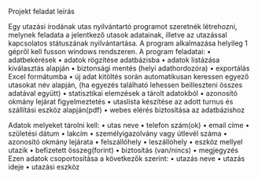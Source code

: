 Projekt feladat leírás

Egy utazási irodának utas nyilvántartó programot szeretnék létrehozni, melynek feladata a jelentkező
utasok adatainak, illetve az utazással kapcsolatos státuszának nyilvántartása.
A program alkalmazása helyileg 1 gépről kell fusson windows rendszeren.
A program feladatai:
• adatbekérések
• adatok rögzítése adatbázisba
• adatok listázása kiválasztás alapján
• biztonsági mentés (helyi adathordozóra)
• exportálás Excel formátumba
• új adat kitöltés során automatikusan keressen egyező utasokat név alapján, (ha egyezés
található lehessen beilleszteni összes adatával együtt)
• statisztikai elemzések a tárolt adatokból
• azonosító okmány lejárat figyelmeztetés
• utaslista készítése az adott turnus és szállítási eszköz alapján(pdf)
• webes elérés biztosítása az adatbázishoz

Adatok melyeket tárolni kell:
• utas neve
• telefon szám(ok)
• email címe
• születési dátum
• lakcím
• személyigazolvány vagy útlevél száma
• azonosító okmány lejárata
• felszállóhely
• leszállóhely
• eszköz mellyel utazik
• befizetett összeg(forint)
• biztosítás (van/nincs)
• megjegyzés
Ezen adatok csoportosítása a következők szerint:
• utazás neve
• utazás ideje
• utazási eszköz
